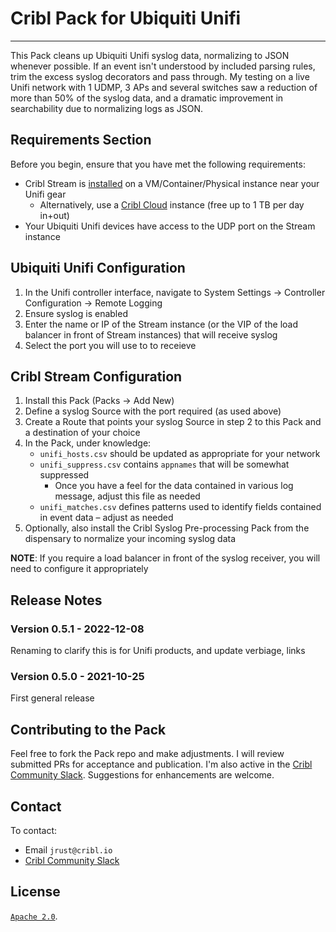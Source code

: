 # Cribl Pack for Ubiquiti Unifi
----

This Pack cleans up Ubiquiti Unifi syslog data, normalizing to JSON whenever possible. If an event isn't understood by included parsing rules, trim the excess syslog decorators and pass through. My testing on a live Unifi network with 1 UDMP, 3 APs and several switches saw a reduction of more than 50% of the syslog data, and a dramatic improvement in searchability due to normalizing logs as JSON.

## Requirements Section

Before you begin, ensure that you have met the following requirements:

* Cribl Stream is [installed](https://docs.cribl.io/stream/getting-started-guide/) on a VM/Container/Physical instance near your Unifi gear
    * Alternatively, use a [Cribl Cloud](https://cribl.cloud) instance (free up to 1 TB per day in+out)
* Your Ubiquiti Unifi devices have access to the UDP port on the Stream instance

## Ubiquiti Unifi Configuration

1) In the Unifi controller interface, navigate to System Settings -> Controller Configuration -> Remote Logging
2) Ensure syslog is enabled
3) Enter the name or IP of the Stream instance (or the VIP of the load balancer in front of Stream instances) that will receive syslog 
4) Select the port you will use to to receieve

## Cribl Stream Configuration

1) Install this Pack (Packs -> Add New)
2) Define a syslog Source with the port required (as used above)
3) Create a Route that points your syslog Source in step 2 to this Pack and a destination of your choice
4) In the Pack, under knowledge:
    * `unifi_hosts.csv` should be updated as appropriate for your network
    * `unifi_suppress.csv` contains `appnames` that will be somewhat suppressed
        - Once you have a feel for the data contained in various log message, adjust this file as needed
    * `unifi_matches.csv` defines patterns used to identify fields contained in event data – adjust as needed
5) Optionally, also install the Cribl Syslog Pre-processing Pack from the dispensary to normalize your incoming syslog data

**NOTE**: If you require a load balancer in front of the syslog receiver, you will need to configure it appropriately



## Release Notes

### Version 0.5.1 - 2022-12-08
Renaming to clarify this is for Unifi products, and update verbiage, links

### Version 0.5.0 - 2021-10-25
First general release


## Contributing to the Pack
Feel free to fork the Pack repo and make adjustments. I will review submitted PRs for acceptance and publication. I'm also active in the [Cribl Community Slack](https://cribl.io/community/). Suggestions for enhancements are welcome.


## Contact
To contact: 
- Email `jrust@cribl.io`
- [Cribl Community Slack](https://cribl.io/community/)


## License
[`Apache 2.0`](https://github.com/criblio/appscope/blob/master/LICENSE).

